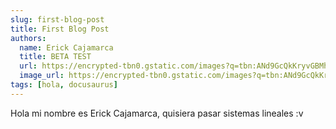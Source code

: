 ```yaml
---
slug: first-blog-post
title: First Blog Post
authors:
  name: Erick Cajamarca
  title: BETA TEST
  url: https://encrypted-tbn0.gstatic.com/images?q=tbn:ANd9GcQkKryvGBMhW35ve7oMenstKIESk1ZzlMw289c6iuAZBg&s
  image_url: https://encrypted-tbn0.gstatic.com/images?q=tbn:ANd9GcQkKryvGBMhW35ve7oMenstKIESk1ZzlMw289c6iuAZBg&s
tags: [hola, docusaurus]
---
```


Hola mi nombre es Erick Cajamarca, quisiera pasar sistemas lineales :v
